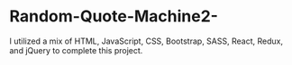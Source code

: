 # Random-Quote-Machine2-
I utilized a mix of HTML, JavaScript, CSS, Bootstrap, SASS, React, Redux, and jQuery to complete this project.
